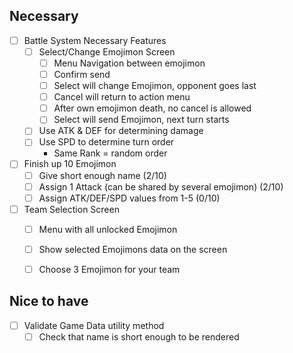 ## Necessary

- [ ] Battle System Necessary Features
  - [ ] Select/Change Emojimon Screen
    - [ ] Menu Navigation between emojimon
    - [ ] Confirm send
    - [ ] Select will change Emojimon, opponent goes last
    - [ ] Cancel will return to action menu
    - [ ] After own emojimon death, no cancel is allowed
    - [ ] Select will send Emojimon, next turn starts
  - [ ] Use ATK & DEF for determining damage
  - [ ] Use SPD to determine turn order
    - Same Rank = random order

- [ ] Finish up 10 Emojimon
  - [ ] Give short enough name (2/10)
  - [ ] Assign 1 Attack (can be shared by several emojimon) (2/10)
  - [ ] Assign ATK/DEF/SPD values from 1-5 (0/10)

- [ ] Team Selection Screen
  - [ ] Menu with all unlocked Emojimon
  - [ ] Show selected Emojimons data on the screen
  - [ ] Choose 3 Emojimon for your team


## Nice to have
- [ ] Validate Game Data utility method
  - [ ] Check that name is short enough to be rendered
